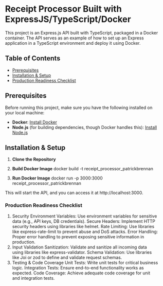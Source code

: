 # Receipt Processor Built with ExpressJS/TypeScript/Docker

This project is an Express.js API built with TypeScript, packaged in a Docker container. The API serves as an example of how to set up an Express application in a TypeScript environment and deploy it using Docker.

## Table of Contents

- [Prerequisites](#prerequisites)
- [Installation & Setup](#installation--setup)
- [Production Readiness Checklist](#production-readiness-checklist)

## Prerequisites

Before running this project, make sure you have the following installed on your local machine:

- **Docker**: [Install Docker](https://www.docker.com/get-started)
- **Node.js** (for building dependencies, though Docker handles this): [Install Node.js](https://nodejs.org/)

## Installation & Setup

1. **Clone the Repository**

2. **Build Docker Image**
   docker build -t receipt_processor_patrickbrennan

3. **Run Docker Image**
   docker run -p 3000:3000 receipt_processor_patrickbrennan

This will start the API, and you can access it at http://localhost:3000.

### Production Readiness Checklist

1. Security
   Environment Variables: Use environment variables for sensitive data (e.g., API keys, DB credentials).
   Secure Headers: Implement HTTP security headers using libraries like helmet.
   Rate Limiting: Use libraries like express-rate-limit to prevent abuse and DoS attacks.
   Error Handling: Proper error handling to prevent exposing sensitive information in production.
2. Input Validation
   Sanitization: Validate and sanitize all incoming data using libraries like express-validator.
   Schema Validation: Use libraries like Joi or zod to define and validate request schemas.
3. Testing & Code Coverage
   Unit Tests: Write unit tests for critical business logic.
   Integration Tests: Ensure end-to-end functionality works as expected.
   Code Coverage: Achieve adequate code coverage for unit and integration tests.
